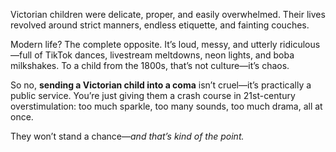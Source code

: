 Victorian children were delicate, proper, and easily overwhelmed. Their lives revolved around strict manners, endless etiquette, and fainting couches.  

Modern life? The complete opposite. It’s loud, messy, and utterly ridiculous—full of TikTok dances, livestream meltdowns, neon lights, and boba milkshakes. To a child from the 1800s, that’s not culture—it’s chaos.  

So no, **sending a Victorian child into a coma** isn’t cruel—it’s practically a public service. You’re just giving them a crash course in 21st-century overstimulation: too much sparkle, too many sounds, too much drama, all at once.  

They won’t stand a chance—_and that’s kind of the point._
